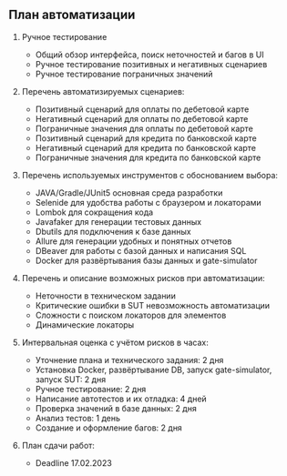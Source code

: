 ## План автоматизации

1.	Ручное тестирование
      * Общий обзор интерфейса, поиск неточностей и багов в UI
      * Ручное тестирование позитивных и негативных сценариев
      * Ручное тестирование пограничных значений

2.	Перечень автоматизируемых сценариев:
      * Позитивный сценарий для оплаты по дебетовой карте
      * Негативный сценарий для оплаты по дебетовой карте
      * Пограничные значения для оплаты по дебетовой карте
      * Позитивный сценарий для кредита по банковской карте
      * Негативный сценарий для кредита по банковской карте
      * Пограничные значения для кредита по банковской карте

3.	Перечень используемых инструментов с обоснованием выбора:
      * JAVA/Gradle/JUnit5 основная среда разработки
      * Selenide для удобства работы с браузером и локаторами
      * Lombok для сокращения кода
      * Javafaker для генерации тестовых данных
      * Dbutils для подключения к базе данных
      * Allure для генерации удобных и понятных отчетов
      * DBeaver для работы с базой данных и написания SQL
      * Docker для развёртывания базы данных и gate-simulator

4.	Перечень и описание возможных рисков при автоматизации:
      * Неточности в техническом задании
      * Критические ошибки в SUT невозможность автоматизации
      * Сложности с поиском локаторов для элементов
      * Динамические локаторы

5.	Интервальная оценка с учётом рисков в часах:
      * Уточнение плана и технического задания: 2 дня
      * Установка Docker, развёртывание DB, запуск gate-simulator, запуск SUT: 2 дня
      * Ручное тестирование: 2 дня
      * Написание автотестов и их отладка: 4 дней
      * Проверка значений в базе данных: 2 дня
      * Анализ тестов: 1 день
      * Создание и оформление багов: 2 дня

6.	План сдачи работ:
      * Deadline 17.02.2023
